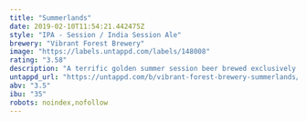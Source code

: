 ```yaml
---
title: "Summerlands"
date: 2019-02-10T11:54:21.442475Z
style: "IPA - Session / India Session Ale"
brewery: "Vibrant Forest Brewery"
image: "https://labels.untappd.com/labels/148008"
rating: "3.58"
description: "A terrific golden summer session beer brewed exclusively with American hops to give a slight citrus character and a rich hop aroma. A relatively low ABV make this a true golden session ale to enjoy whatever the weather."
untappd_url: "https://untappd.com/b/vibrant-forest-brewery-summerlands/148008"
abv: "3.5"
ibu: "35"
robots: noindex,nofollow
---
```


